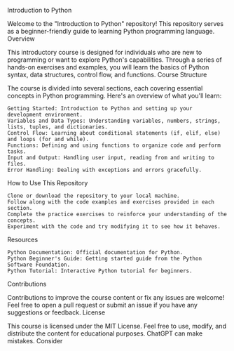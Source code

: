 Introduction to Python

Welcome to the "Introduction to Python" repository! This repository serves as a beginner-friendly guide to learning Python programming language.
Overview

This introductory course is designed for individuals who are new to programming or want to explore Python's capabilities. Through a series of hands-on exercises and examples, you will learn the basics of Python syntax, data structures, control flow, and functions.
Course Structure

The course is divided into several sections, each covering essential concepts in Python programming. Here's an overview of what you'll learn:

    Getting Started: Introduction to Python and setting up your development environment.
    Variables and Data Types: Understanding variables, numbers, strings, lists, tuples, and dictionaries.
    Control Flow: Learning about conditional statements (if, elif, else) and loops (for and while).
    Functions: Defining and using functions to organize code and perform tasks.
    Input and Output: Handling user input, reading from and writing to files.
    Error Handling: Dealing with exceptions and errors gracefully.

How to Use This Repository

    Clone or download the repository to your local machine.
    Follow along with the code examples and exercises provided in each section.
    Complete the practice exercises to reinforce your understanding of the concepts.
    Experiment with the code and try modifying it to see how it behaves.

Resources

    Python Documentation: Official documentation for Python.
    Python Beginner's Guide: Getting started guide from the Python Software Foundation.
    Python Tutorial: Interactive Python tutorial for beginners.

Contributions

Contributions to improve the course content or fix any issues are welcome! Feel free to open a pull request or submit an issue if you have any suggestions or feedback.
License

This course is licensed under the MIT License. Feel free to use, modify, and distribute the content for educational purposes.
ChatGPT can make mistakes. Consider 
